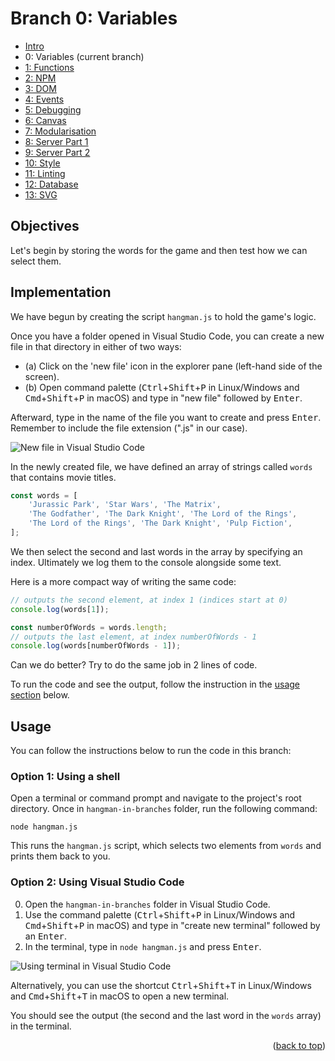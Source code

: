 <div id="top"></div>

<!-- BRANCH TITLE -->

# Branch 0: Variables

- [Intro](https://github.dev/manighahrmani/hangman-in-branches)
- 0: Variables (current branch)
- [1: Functions](https://github.com/portsoc/hangman-in-branches/tree/1)
- [2: NPM](https://github.com/portsoc/hangman-in-branches/tree/2)
- [3: DOM](https://github.com/portsoc/hangman-in-branches/tree/3)
- [4: Events](https://github.com/portsoc/hangman-in-branches/tree/4)
- [5: Debugging](https://github.com/portsoc/hangman-in-branches/tree/5)
- [6: Canvas](https://github.com/portsoc/hangman-in-branches/tree/6)
- [7: Modularisation](https://github.com/portsoc/hangman-in-branches/tree/7)
- [8: Server Part 1](https://github.com/portsoc/hangman-in-branches/tree/8)
- [9: Server Part 2](https://github.com/portsoc/hangman-in-branches/tree/9)
- [10: Style](https://github.com/portsoc/hangman-in-branches/tree/10)
- [11: Linting](https://github.com/portsoc/hangman-in-branches/tree/11)
- [12: Database](https://github.com/portsoc/hangman-in-branches/tree/12)
- [13: SVG](https://github.com/portsoc/hangman-in-branches/tree/13)

## Objectives

Let's begin by storing the words for the game and then test how we can select them.

## Implementation

We have begun by creating the script `hangman.js` to hold the game's logic.

Once you have a folder opened in Visual Studio Code, you can create a new file in that directory in either of two ways:

- (a) Click on the 'new file' icon in the explorer pane (left-hand side of the screen).
- (b) Open command palette (<kbd>Ctrl</kbd>+<kbd>Shift</kbd>+<kbd>P</kbd> in Linux/Windows and <kbd>Cmd</kbd>+<kbd>Shift</kbd>+<kbd>P</kbd> in macOS) and type in "new file" followed by <kbd>Enter</kbd>.

Afterward, type in the name of the file you want to create and press <kbd>Enter</kbd>.
Remember to include the file extension (".js" in our case).

![New file in Visual Studio Code](https://i.imgur.com/aESZaJP.png)

In the newly created file, we have defined an array of strings called `words` that contains movie titles.

```js
const words = [
    'Jurassic Park', 'Star Wars', 'The Matrix',
    'The Godfather', 'The Dark Knight', 'The Lord of the Rings',
    'The Lord of the Rings', 'The Dark Knight', 'Pulp Fiction',
];
```

We then select the second and last words in the array by specifying an index.
Ultimately we log them to the console alongside some text.

Here is a more compact way of writing the same code:

```js
// outputs the second element, at index 1 (indices start at 0)
console.log(words[1]);

const numberOfWords = words.length;
// outputs the last element, at index numberOfWords - 1
console.log(words[numberOfWords - 1]);
```

Can we do better? Try to do the same job in 2 lines of code.

To run the code and see the output, follow the instruction in the [usage section](#usage) below.

## Usage

You can follow the instructions below to run the code in this branch:

### Option 1: Using a shell

Open a terminal or command prompt and navigate to the project's root directory.
Once in `hangman-in-branches` folder, run the following command:

```
node hangman.js
```

This runs the `hangman.js` script, which selects two elements from `words` and prints them back to you.

### Option 2: Using Visual Studio Code

0. Open the `hangman-in-branches` folder in Visual Studio Code.
0. Use the command palette (<kbd>Ctrl</kbd>+<kbd>Shift</kbd>+<kbd>P</kbd> in Linux/Windows and <kbd>Cmd</kbd>+<kbd>Shift</kbd>+<kbd>P</kbd> in macOS) and type in "create new terminal" followed by an <kbd>Enter</kbd>.
0. In the terminal, type in `node hangman.js` and press <kbd>Enter</kbd>.

![Using terminal in Visual Studio Code](https://i.imgur.com/Dhng76K.png)

Alternatively, you can use the shortcut <kbd>Ctrl</kbd>+<kbd>Shift</kbd>+<kbd>T</kbd> in Linux/Windows and <kbd>Cmd</kbd>+<kbd>Shift</kbd>+<kbd>T</kbd> in macOS to open a new terminal.

You should see the output (the second and the last word in the `words` array) in the terminal.

<p align="right">(<a href="#top">back to top</a>)</p>
